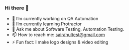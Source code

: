 ### Hi there 👋

- 🔭 I’m currently working on QA Automation
- 🌱 I’m currently learning Protractor
- 💬 Ask me about Software Testing, Automation Testing.
- 📫 How to reach me: sairahultest@gmail.com
- ⚡ Fun fact: I make logo designs & video editing

